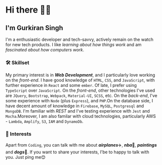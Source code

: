 <!-- <a href="https://www.linkedin.com/in/gksk/"><img align="right" src="./mypicture.jpg" height="164px"/></a> -->

# Hi there 👋🏼

## I'm Gurkiran Singh

I'm a enthusiastic developer and tech-savvy, actively remain on the watch for new tech products. I like _learning about how things work_ and am _fascinated about how computers work_.

### 🛠 Skillset

My primary interest is in _**Web Development**_, and I particularly love working on the _front-end_. I have good knowledge of `HTML`, `CSS`, and `JavaScript`, with further experience in `React` and some `ember`. Of late, I prefer using `TypeScript` over `JavaScript`. On the _front-end_, other technologies I've used are `JQuery`, `Bootstrap`, `Webpack`, `Material-UI`, `SCSS`, etc. On the _back-end_, I've some experience with `Node` (plus `Express`), and `PHP`.On the database side, I have decent amount of knowledge in `Firebase`, `MySQL`, `Postgresql` and `MongoDB`. I'm familiar with _REST_ and I've testing experience with `Jest` and `Mocha`.Moreover, I am also familar with cloud technologies, particularly AWS -  `Lambda`, `Amplify`, `S3`, `IAM` and `DynamoDb`.

### 🌱 Interests

Apart from `Coding`, you can talk with me about _**airplanes**_:airplane:, _**nba**_:basketball:, _**paintings**_ and _**dogs**_:dog:. If you want to share your interests, I'be to happy to talk with you. Just ping me:blush:

[//]: # (### 🔭 Working on ...)

[//]: # (I'm currently contributing in [_**Grommet**_]https://github.com/grommet/grommet/ which is `React` based design system for the UI made using the Storybook. The goal is to take on the challenges encountered due to the original architecture, and build a more robust and reliable application, from the ground up. I also have plans to undertake the development of a _**Physics World**_ simulating _Dynamics_, to aid high school students.)

[//]: # (### 📚 Learning ...)

[//]: # (I've started learning the `Rust` programming language and `Web Assembly` paraphernalia. Lately, I've been inquisitive about architecture of software and systems. I'm reading a book titled _"Linux Kernel Development"_ by _Robert Love_. I want to dive into embedded systems programming soon.)
